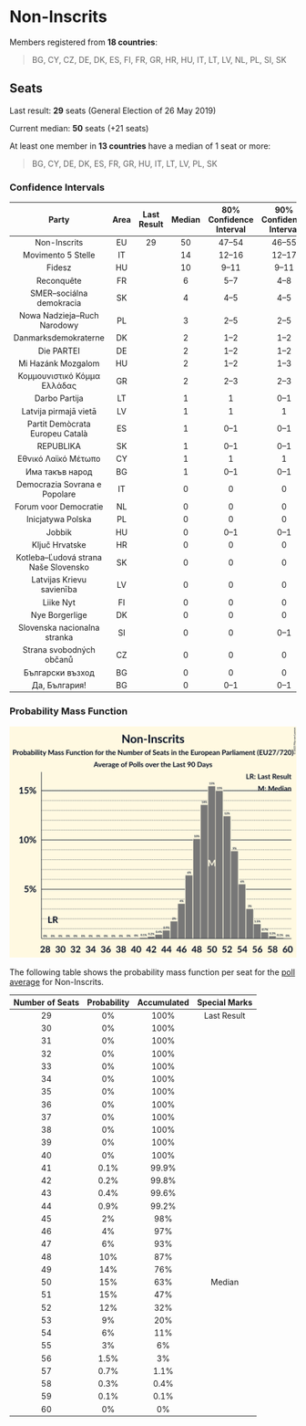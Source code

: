 # Non-Inscrits

Members registered from **18 countries**:

> BG, CY, CZ, DE, DK, ES, FI, FR, GR, HR, HU, IT, LT, LV, NL, PL, SI, SK

## Seats

Last result: **29** seats (General Election of 26 May 2019)

Current median: **50** seats (+21 seats)

At least one member in **13 countries** have a median of 1 seat or more:

> BG, CY, DE, DK, ES, FR, GR, HU, IT, LT, LV, PL, SK

### Confidence Intervals

| Party | Area | Last Result | Median | 80% Confidence Interval | 90% Confidence Interval | 95% Confidence Interval | 99% Confidence Interval |
|:-----:|:----:|:-----------:|:------:|:-----------------------:|:-----------------------:|:-----------------------:|:-----------------------:|
| Non-Inscrits | EU | 29 | 50 | 47–54 | 46–55 | 45–56 | 43–57 |
| Movimento 5 Stelle | IT | | 14 | 12–16 | 12–17 | 11–17 | 10–19 |
| Fidesz | HU | | 10 | 9–11 | 9–11 | 9–12 | 8–12 |
| Reconquête | FR | | 6 | 5–7 | 4–8 | 4–8 | 0–8 |
| SMER–sociálna demokracia | SK | | 4 | 4–5 | 4–5 | 4–5 | 4–5 |
| Nowa Nadzieja–Ruch Narodowy | PL | | 3 | 2–5 | 2–5 | 2–5 | 2–5 |
| Danmarksdemokraterne | DK | | 2 | 1–2 | 1–2 | 1–2 | 1–2 |
| Die PARTEI | DE | | 2 | 1–2 | 1–2 | 1–2 | 1–3 |
| Mi Hazánk Mozgalom | HU | | 2 | 1–2 | 1–3 | 1–3 | 1–3 |
| Κομμουνιστικό Κόμμα Ελλάδας | GR | | 2 | 2–3 | 2–3 | 2–3 | 1–3 |
| Darbo Partija | LT | | 1 | 1 | 0–1 | 0–1 | 0–2 |
| Latvija pirmajā vietā | LV | | 1 | 1 | 1 | 1 | 1–2 |
| Partit Demòcrata Europeu Català | ES | | 1 | 0–1 | 0–1 | 0–1 | 0–2 |
| REPUBLIKA | SK | | 1 | 0–1 | 0–1 | 0–1 | 0–1 |
| Εθνικό Λαϊκό Μέτωπο | CY | | 1 | 1 | 1 | 1 | 1 |
| Има такъв народ | BG | | 1 | 0–1 | 0–1 | 0–1 | 0–2 |
| Democrazia Sovrana e Popolare | IT | | 0 | 0 | 0 | 0 | 0 |
| Forum voor Democratie | NL | | 0 | 0 | 0 | 0 | 0 |
| Inicjatywa Polska | PL | | 0 | 0 | 0 | 0 | 0 |
| Jobbik | HU | | 0 | 0–1 | 0–1 | 0–1 | 0–1 |
| Ključ Hrvatske | HR | | 0 | 0 | 0 | 0 | 0 |
| Kotleba–Ľudová strana Naše Slovensko | SK | | 0 | 0 | 0 | 0 | 0 |
| Latvijas Krievu savienība | LV | | 0 | 0 | 0 | 0 | 0 |
| Liike Nyt | FI | | 0 | 0 | 0 | 0 | 0 |
| Nye Borgerlige | DK | | 0 | 0 | 0 | 0 | 0 |
| Slovenska nacionalna stranka | SI | | 0 | 0 | 0–1 | 0–1 | 0–1 |
| Strana svobodných občanů | CZ | | 0 | 0 | 0 | 0 | 0 |
| Български възход | BG | | 0 | 0 | 0 | 0 | 0 |
| Да, България! | BG | | 0 | 0–1 | 0–1 | 0–1 | 0–1 |

### Probability Mass Function

![Graph with seats probability mass function not yet produced](average-2023-12-31-seats-pmf-non-inscrits.png "Seats Probability Mass Function")

The following table shows the probability mass function per seat for the [poll average](average-2023-12-31.html) for Non-Inscrits.

| Number of Seats | Probability | Accumulated | Special Marks |
|:---------------:|:-----------:|:-----------:|:-------------:|
| 29 | 0% | 100% | Last Result |
| 30 | 0% | 100% |  |
| 31 | 0% | 100% |  |
| 32 | 0% | 100% |  |
| 33 | 0% | 100% |  |
| 34 | 0% | 100% |  |
| 35 | 0% | 100% |  |
| 36 | 0% | 100% |  |
| 37 | 0% | 100% |  |
| 38 | 0% | 100% |  |
| 39 | 0% | 100% |  |
| 40 | 0% | 100% |  |
| 41 | 0.1% | 99.9% |  |
| 42 | 0.2% | 99.8% |  |
| 43 | 0.4% | 99.6% |  |
| 44 | 0.9% | 99.2% |  |
| 45 | 2% | 98% |  |
| 46 | 4% | 97% |  |
| 47 | 6% | 93% |  |
| 48 | 10% | 87% |  |
| 49 | 14% | 76% |  |
| 50 | 15% | 63% | Median |
| 51 | 15% | 47% |  |
| 52 | 12% | 32% |  |
| 53 | 9% | 20% |  |
| 54 | 6% | 11% |  |
| 55 | 3% | 6% |  |
| 56 | 1.5% | 3% |  |
| 57 | 0.7% | 1.1% |  |
| 58 | 0.3% | 0.4% |  |
| 59 | 0.1% | 0.1% |  |
| 60 | 0% | 0% |  |


